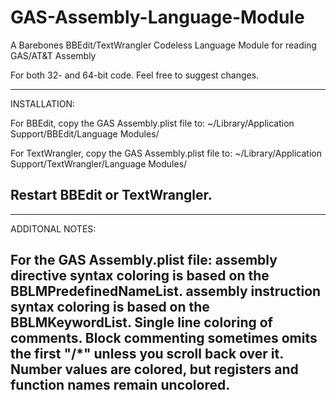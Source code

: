 # GAS-Assembly-Language-Module
A Barebones BBEdit/TextWrangler Codeless Language Module for reading GAS/AT&amp;T Assembly

For both 32- and 64-bit code. Feel free to suggest changes.



----------------------------------------------------------------------------------------------------------------
INSTALLATION:

For BBEdit, copy the GAS Assembly.plist file to:
~/Library/Application Support/BBEdit/Language Modules/

For TextWrangler, copy the GAS Assembly.plist file to:
~/Library/Application Support/TextWrangler/Language Modules/

Restart BBEdit or TextWrangler.
----------------------------------------------------------------------------------------------------------------



----------------------------------------------------------------------------------------------------------------
ADDITONAL NOTES:

For the GAS Assembly.plist file:
assembly directive syntax coloring is based on the BBLMPredefinedNameList.
assembly instruction syntax coloring is based on the BBLMKeywordList.
Single line coloring of comments. Block commenting sometimes omits the first "/*" unless you scroll back over it.
Number values are colored, but registers and function names remain uncolored.
-----------------------------------------------------------------------------------------------------------------
